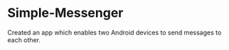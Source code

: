# Simple-Messenger
Created an app which enables two Android devices to send messages to each other.
